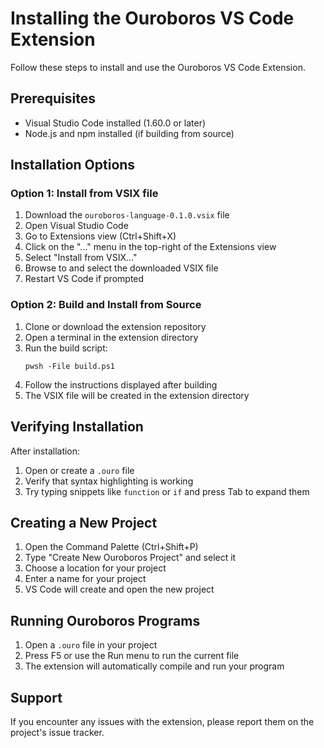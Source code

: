 # Installing the Ouroboros VS Code Extension

Follow these steps to install and use the Ouroboros VS Code Extension.

## Prerequisites

- Visual Studio Code installed (1.60.0 or later)
- Node.js and npm installed (if building from source)

## Installation Options

### Option 1: Install from VSIX file

1. Download the `ouroboros-language-0.1.0.vsix` file
2. Open Visual Studio Code
3. Go to Extensions view (Ctrl+Shift+X)
4. Click on the "..." menu in the top-right of the Extensions view
5. Select "Install from VSIX..."
6. Browse to and select the downloaded VSIX file
7. Restart VS Code if prompted

### Option 2: Build and Install from Source

1. Clone or download the extension repository
2. Open a terminal in the extension directory
3. Run the build script:
   ```
   pwsh -File build.ps1
   ```
4. Follow the instructions displayed after building
5. The VSIX file will be created in the extension directory

## Verifying Installation

After installation:

1. Open or create a `.ouro` file
2. Verify that syntax highlighting is working
3. Try typing snippets like `function` or `if` and press Tab to expand them

## Creating a New Project

1. Open the Command Palette (Ctrl+Shift+P)
2. Type "Create New Ouroboros Project" and select it
3. Choose a location for your project
4. Enter a name for your project
5. VS Code will create and open the new project

## Running Ouroboros Programs

1. Open a `.ouro` file in your project
2. Press F5 or use the Run menu to run the current file
3. The extension will automatically compile and run your program

## Support

If you encounter any issues with the extension, please report them on the project's issue tracker. 